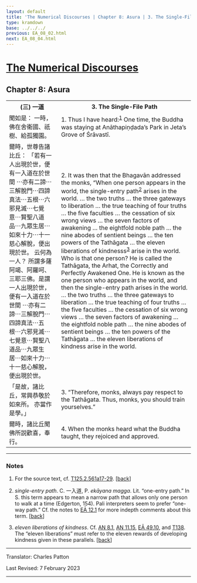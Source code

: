 ```yaml
---
layout: default
title: 'The Numerical Discourses | Chapter 8: Asura | 3. The Single-File Path'
type: kramdown
base: ../../../
previous: EA_08_02.html
next: EA_08_04.html
---
```


<h1><a href='../index.html'>The Numerical Discourses</a></h1>
<h2>Chapter 8: Asura</h2>

<table class="trans">
  <th class='ch'>(三) 一道</th>
  <th class='en'>3. The Single-File Path</th>
  <tr>
    <td class='ch' title='T125.2.561a17'>聞如是： 一時，佛在舍衞國、祇樹、給孤獨園。</td>
    <td id='p1'>1. Thus I have heard:<sup id="ref1"><a href="#n1">1</a></sup> One time, the Buddha was staying at Anāthapiṇḍada’s Park in Jeta’s Grove of Śrāvastī.</td>
  </tr>
  <tr>
    <td class='ch' title='T125.2.561a18'>爾時，世尊告諸比丘： 「若有一人出現於世，便有一入道在於世間 ⋯亦有二諦⋯三解脫門⋯四諦真法⋯五根⋯六邪見滅⋯七覺意⋯賢聖八道品⋯九眾生居⋯如來十力⋯十一慈心解脫，便出現於世。 云何為一人？ 所謂多薩阿竭、阿羅呵、三耶三佛。是謂一人出現於世，便有一入道在於世間 ⋯亦有二諦⋯三解脫門⋯四諦真法⋯五根⋯六邪見滅⋯七覺意⋯賢聖八道品⋯九眾生居⋯如來十力⋯十一慈心解脫，便出現於世。</td>
    <td id='p2'>2. It was then that the Bhagavān addressed the monks, “When one person appears in the world, the single-entry path<sup id="ref2"><a href="#n2">2</a></sup> arises in the world. … the two truths … the three gateways to liberation … the true teaching of four truths … the five faculties … the cessation of six wrong views … the seven factors of awakening … the eightfold noble path … the nine abodes of sentient beings … the ten powers of the Tathāgata … the eleven liberations of kindnesss<sup id="ref3"><a href="#n3">3</a></sup> arise in the world. Who is that one person? He is called the Tathāgata, the Arhat, the Correctly and Perfectly Awakened One. He is known as the one person who appears in the world, and then the single-entry path arises in the world. … the two truths … the three gateways to liberation … the true teaching of four truths … the five faculties … the cessation of six wrong views … the seven factors of awakening … the eightfold noble path … the nine abodes of sentient beings … the ten powers of the Tathāgata … the eleven liberations of kindness arise in the world.</td>
  </tr>
  <tr>
    <td class='ch' title='T125.2.561a27'>「是故，諸比丘，常興恭敬於如來所。 亦當作是學。」</td>
    <td id='p3'>3. “Therefore, monks, always pay respect to the Tathāgata. Thus, monks, you should train yourselves.”</td>
  </tr>
  <tr>
    <td class='ch' title='T125.2.561a28'>爾時，諸比丘聞佛所説歡喜，奉行。</td>
    <td id='p4'>4. When the monks heard what the Buddha taught, they rejoiced and approved.</td>
  </tr>
</table>

<hr/>

<h3 id="notes">Notes</h3>

<ol class="notes-list">
<li id="n1"><p>For the source text, cf. <a href="https://cbetaonline.dila.edu.tw/zh/T02n0125_p0561a17" target="_blank">T125.2.561a17-29</a>. [<a href="#ref1">back</a>]</p></li>
<li id="n2"><p><em>single-entry path</em>. C. 一入道, P. <em>ekāyana magga</em>. Lit. “one-entry path.” In S. this term appears to mean a narrow path that allows only one person to walk at a time (Edgerton, 154). Pali interpreters seem to prefer “one-way path.” Cf. the notes to <a href="../12/EA_12_1.html" target="_blank">EĀ 12.1</a> for more indepth comments about this term. [<a href="#ref2">back</a>]</p></li>
<li id="n3"><p><em>eleven liberations of kindness</em>. Cf. <a href="https://suttacentral.net/an8.1" target="_blank">AN 8.1</a>, <a href="https://suttacentral.net/an11.15" target="_blank">AN 11.15</a>, <a href="https://suttacentral.net/ea49.10" target="_blank">EĀ 49.10</a>, and <a href="https://suttacentral.net/t138" target="_blank">T138</a>. The “eleven liberations” must refer to the eleven rewards of developing kindness given in these parallels. [<a href="#ref3">back</a>]</p></li>
</ol>
<hr/>

<p class="translator">Translator: Charles Patton</p>
<p class='revised'>Last Revised: 7 February 2023</p>

<hr/>